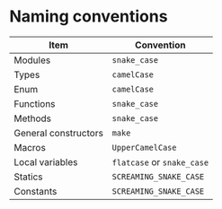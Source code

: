 # Naming conventions

| Item                 | Convention                 |
|----------------------|----------------------------|
| Modules              | `snake_case`               |
| Types                | `camelCase`                |
| Enum                 | `camelCase`                |
| Functions            | `snake_case`               |
| Methods              | `snake_case`               |
| General constructors | `make`                     |
| Macros               | `UpperCamelCase`           |
| Local variables      | `flatcase` or `snake_case` |
| Statics              | `SCREAMING_SNAKE_CASE`     |
| Constants            | `SCREAMING_SNAKE_CASE`     |
